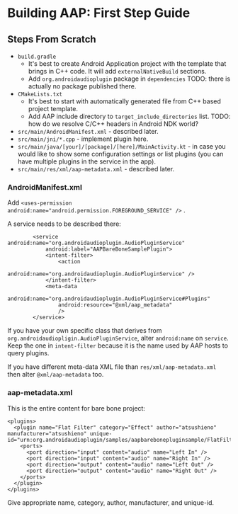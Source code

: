 
# Building AAP: First Step Guide

## Steps From Scratch

- `build.gradle`
  - It's best to create Android Application project with the template
    that brings in C++ code. It will add `externalNativeBuild` sections.
  - Add `org.androidaudioplugin` package in `dependencies`
    TODO: there is actually no package published there.
- `CMakeLists.txt`
  - It's best to start with automatically generated file from C++ based
    project template.
  - Add AAP include directory to `target_include_directories` list.
    TODO: how do we resolve C/C++ headers in Android NDK world?
- `src/main/AndroidManifest.xml` - described later.
- `src/main/jni/*.cpp` - implement plugin here.
- `src/main/java/[your]/[package]/[here]/MainActivity.kt` - in case 
  you would like to show some configuration settings or list plugins
  (you can have multiple plugins in the service in the app).
- `src/main/res/xml/aap-metadata.xml` - described later.


### AndroidManifest.xml

Add `<uses-permission android:name="android.permission.FOREGROUND_SERVICE" />` .

A service needs to be described there:

```
        <service android:name="org.androidaudioplugin.AudioPluginService"
            android:label="AAPBareBoneSamplePlugin">
            <intent-filter>
                <action
                    android:name="org.androidaudioplugin.AudioPluginService" />
            </intent-filter>
            <meta-data
                android:name="org.androidaudioplugin.AudioPluginService#Plugins"
                android:resource="@xml/aap_metadata"
                />
        </service>
```

If you have your own specific class that derives from 
`org.androidaudiopligin.AudioPluginService`, alter `android:name` on
`service`. Keep the one in `intent-filter` because it is the name used
by AAP hosts to query plugins.

If you have different meta-data XML file than `res/xml/aap-metadata.xml`
then alter `@xml/aap-metadata` too.

### aap-metadata.xml

This is the entire content for bare bone project:

```
<plugins>
  <plugin name="Flat Filter" category="Effect" author="atsushieno" manufacturer="atsushieno" unique-id="urn:org.androidaudioplugin/samples/aapbarebonepluginsample/FlatFilter">
    <ports>
      <port direction="input" content="audio" name="Left In" />
      <port direction="input" content="audio" name="Right In" />
      <port direction="output" content="audio" name="Left Out" />
      <port direction="output" content="audio" name="Right Out" />
    </ports>
  </plugin>
</plugins>
```

Give appropriate name, category, author, manufacturer, and unique-id.

